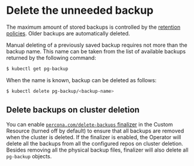 # Delete the unneeded backup

The maximum amount of stored backups is controlled by the [retention policies](backup-retention.md).
Older backups are automatically deleted. 

Manual deleting of a previously saved backup requires not more than the backup
name. This name can be taken from the list of available backups returned
by the following command:

``` {.bash data-prompt="$" }
$ kubectl get pg-backup
```

When the name is known, backup can be deleted as follows:

``` {.bash data-prompt="$" }
$ kubectl delete pg-backup/<backup-name>
```

## Delete backups on cluster deletion

You can enable [`percona.com/delete-backups` finalizer](operator.md#finalizers-delete-backups) in the Custom Resource (turned off by default) to ensure that all backups are removed when the cluster is deleted.
If the finalizer is enabled, the Operator will delete all the backups from all the configured repos on cluster deletion. Besides removing all the physical backup files, finalizer will also delete all `pg-backup` objects.
